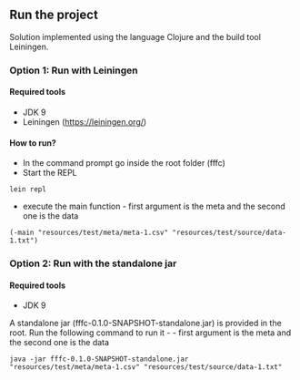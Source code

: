 ## Run the project

Solution implemented using the language Clojure and the build tool Leiningen.

### Option 1: Run with Leiningen

#### Required tools

* JDK 9              
* Leiningen (https://leiningen.org/)
         
         
#### How to run?

* In the command prompt go inside the root folder (fffc)
* Start the REPL 
```
lein repl
```
* execute the main function - first argument is the meta and the second one is the data
```
(-main "resources/test/meta/meta-1.csv" "resources/test/source/data-1.txt")
```

### Option 2: Run with the standalone jar

#### Required tools

* JDK 9 

A standalone jar (fffc-0.1.0-SNAPSHOT-standalone.jar) is provided in the root. Run the following command to run it - - first argument is the meta and the second one is the data

```
java -jar fffc-0.1.0-SNAPSHOT-standalone.jar "resources/test/meta/meta-1.csv" "resources/test/source/data-1.txt"
```
